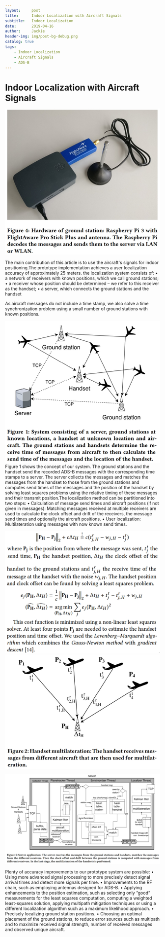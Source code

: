 ```yaml
---
layout:     post
title:      Indoor Localization with Aircraft Signals
subtitle:   Indoor Localization
date:       2019-04-16
author:     Jackie
header-img: img/post-bg-debug.png
catalog: true
tags:
    - Indoor Localization
    - Aircraft Signals
    - ADS-B
---
```


# Indoor Localization with Aircraft Signals

![](https://raw.githubusercontent.com/a416485164/a416485164.github.io/master/img/Aircraf1.jpg)

The main contribution of this article is to use the aircraft's signals for indoor positioning.The prototype implementation achieves a user localization accuracy of approximately 25 meters. 
the localization system consists of: 
• a network of receivers with known positions, which we call ground stations;
• a receiver whose position should be determined – we refer to this receiver as the handset;
• a server, which connects the ground stations and the handset

As aircraft messages do not include a time stamp, we also solve a time synchronization problem using a small number of ground stations with known positions.

![](https://raw.githubusercontent.com/a416485164/a416485164.github.io/master/img/Aircraf3.jpg)
Figure 1 shows the concept of our system. The ground stations and the handset send the recorded ADS-B messages with the corresponding time stamps to a server. The server collects the messages and matches the messages from the handset to those from the ground stations and computes send times of the messages and the position of the handset by solving least squares problems using the relative timing of these messages and their transmit position.The localization method can be partitioned into two steps:
• Calculation of message send times and aircraft positions (if not given in messages): Matching messages received at multiple receivers are used to calculate the clock offset and drift of the receivers, the message send times and optionally the aircraft positions.
• User localization: Multilateration using messages with now known send times.


![](https://raw.githubusercontent.com/a416485164/a416485164.github.io/master/img/Aircraf6.jpg)
![](https://raw.githubusercontent.com/a416485164/a416485164.github.io/master/img/Aircraf4.jpg)

![](https://raw.githubusercontent.com/a416485164/a416485164.github.io/master/img/Aircraf2.jpg)

Plenty of accuracy improvements to our prototype system are possible:
• Using more advanced signal processing to more precisely detect signal arrival times and detect more signals per time.
• Improvements to the RF chain, such as employing antennas designed for ADS-B.
• Applying enhancements to the position estimation, such as selecting only “good” measurements for the least squares computation, computing a weighted least-squares solution, applying multipath mitigation techniques or using a different localization algorithm such as a maximum likelihood approach.
• Precisely localizing ground station positions.
• Choosing an optimal placement of the ground stations, to reduce error sources such as multipath and to maximize received signal strength, number of received messages and observed unique aircraft.





